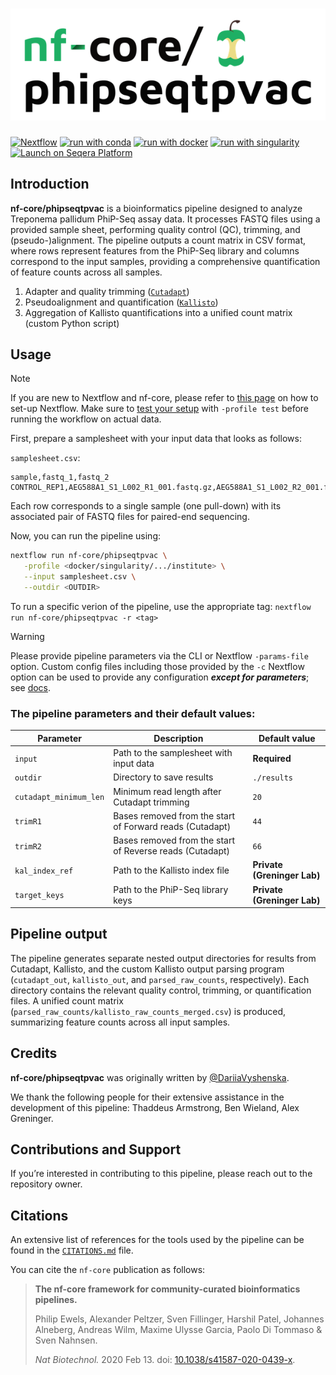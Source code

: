 <h1>
  <picture>
    <source media="(prefers-color-scheme: dark)" srcset="docs/images/nf-core-phipseqtpvac_logo_dark.png">
    <img alt="nf-core/phipseqtpvac" src="docs/images/nf-core-phipseqtpvac_logo_light.png">
  </picture>
</h1>


[![Nextflow](https://img.shields.io/badge/nextflow%20DSL2-%E2%89%A523.04.0-23aa62.svg)](https://www.nextflow.io/)
[![run with conda](http://img.shields.io/badge/run%20with-conda-3EB049?labelColor=000000&logo=anaconda)](https://docs.conda.io/en/latest/)
[![run with docker](https://img.shields.io/badge/run%20with-docker-0db7ed?labelColor=000000&logo=docker)](https://www.docker.com/)
[![run with singularity](https://img.shields.io/badge/run%20with-singularity-1d355c.svg?labelColor=000000)](https://sylabs.io/docs/)
[![Launch on Seqera Platform](https://img.shields.io/badge/Launch%20%F0%9F%9A%80-Seqera%20Platform-%234256e7)](https://tower.nf/launch?pipeline=https://github.com/nf-core/phipseqtpvac)

## Introduction

**nf-core/phipseqtpvac** is a bioinformatics pipeline designed to analyze Treponema pallidum PhiP-Seq assay data. It processes FASTQ files using a provided sample sheet, performing quality control (QC), trimming, and (pseudo-)alignment. The pipeline outputs a count matrix in CSV format, where rows represent features from the PhiP-Seq library and columns correspond to the input samples, providing a comprehensive quantification of feature counts across all samples.

1. Adapter and quality trimming ([`Cutadapt`](https://cutadapt.readthedocs.io/en/stable/))
2. Pseudoalignment and quantification ([`Kallisto`](https://pachterlab.github.io/kallisto/))
3. Aggregation of Kallisto quantifications into a unified count matrix (custom Python script)

## Usage

> [!NOTE]
> If you are new to Nextflow and nf-core, please refer to [this page](https://nf-co.re/docs/usage/installation) on how to set-up Nextflow. Make sure to [test your setup](https://nf-co.re/docs/usage/introduction#how-to-run-a-pipeline) with `-profile test` before running the workflow on actual data.

First, prepare a samplesheet with your input data that looks as follows:

`samplesheet.csv`:

```csv
sample,fastq_1,fastq_2
CONTROL_REP1,AEG588A1_S1_L002_R1_001.fastq.gz,AEG588A1_S1_L002_R2_001.fastq.gz
```

Each row corresponds to a single sample (one pull-down) with its associated pair of FASTQ files for paired-end sequencing.

Now, you can run the pipeline using:

```bash
nextflow run nf-core/phipseqtpvac \
   -profile <docker/singularity/.../institute> \
   --input samplesheet.csv \
   --outdir <OUTDIR>
```

To run a specific verion of the pipeline, use the appropriate tag: `nextflow run nf-core/phipseqtpvac -r <tag>`

> [!WARNING]
> Please provide pipeline parameters via the CLI or Nextflow `-params-file` option. Custom config files including those provided by the `-c` Nextflow option can be used to provide any configuration _**except for parameters**_;
> see [docs](https://nf-co.re/usage/configuration#custom-configuration-files).

### The pipeline parameters and their default values:

| Parameter  | Description | Default value |
| ------------- | ------------- | ------------- |
| `input`  | Path to the samplesheet with input data  | **Required** |
| `outdir`  | Directory to save results  | `./results` |
| `cutadapt_minimum_len` | Minimum read length after Cutadapt trimming | `20` |
| `trimR1`  | Bases removed from the start of Forward reads (Cutadapt)  | `44` |
| `trimR2`  | Bases removed from the start of Reverse reads (Cutadapt)  | `66` |
| `kal_index_ref`  | Path to the Kallisto index file  | **Private (Greninger Lab)** |
| `target_keys`  | Path to the PhiP-Seq library keys  | **Private (Greninger Lab)** |

## Pipeline output

The pipeline generates separate nested output directories for results from Cutadapt, Kallisto, and the custom Kallisto output parsing program (`cutadapt_out`, `kallisto_out`, and `parsed_raw_counts`, respectively). Each directory contains the relevant quality control, trimming, or quantification files. A unified count matrix (`parsed_raw_counts/kallisto_raw_counts_merged.csv`) is produced, summarizing feature counts across all input samples.

## Credits

**nf-core/phipseqtpvac** was originally written by [@DariiaVyshenska](https://github.com/DariiaVyshenska).

We thank the following people for their extensive assistance in the development of this pipeline: Thaddeus Armstrong, Ben Wieland, Alex Greninger.


## Contributions and Support

If you’re interested in contributing to this pipeline, please reach out to the repository owner.

## Citations

<!-- If you use nf-core/phipseqtpvac for your analysis, please cite it using the following doi: [10.5281/zenodo.XXXXXX](https://doi.org/10.5281/zenodo.XXXXXX) -->

An extensive list of references for the tools used by the pipeline can be found in the [`CITATIONS.md`](CITATIONS.md) file.

You can cite the `nf-core` publication as follows:

> **The nf-core framework for community-curated bioinformatics pipelines.**
>
> Philip Ewels, Alexander Peltzer, Sven Fillinger, Harshil Patel, Johannes Alneberg, Andreas Wilm, Maxime Ulysse Garcia, Paolo Di Tommaso & Sven Nahnsen.
>
> _Nat Biotechnol._ 2020 Feb 13. doi: [10.1038/s41587-020-0439-x](https://dx.doi.org/10.1038/s41587-020-0439-x).
